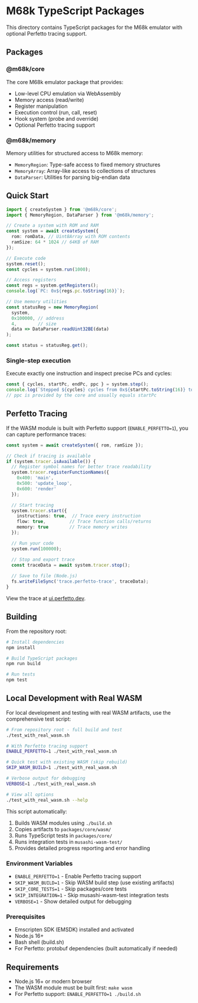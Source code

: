 # M68k TypeScript Packages

This directory contains TypeScript packages for the M68k emulator with optional Perfetto tracing support.

## Packages

### @m68k/core

The core M68k emulator package that provides:
- Low-level CPU emulation via WebAssembly
- Memory access (read/write)
- Register manipulation
- Execution control (run, call, reset)
- Hook system (probe and override)
- Optional Perfetto tracing support

### @m68k/memory

Memory utilities for structured access to M68k memory:
- `MemoryRegion`: Type-safe access to fixed memory structures
- `MemoryArray`: Array-like access to collections of structures
- `DataParser`: Utilities for parsing big-endian data

## Quick Start

```typescript
import { createSystem } from '@m68k/core';
import { MemoryRegion, DataParser } from '@m68k/memory';

// Create a system with ROM and RAM
const system = await createSystem({
  rom: romData, // Uint8Array with ROM contents
  ramSize: 64 * 1024 // 64KB of RAM
});

// Execute code
system.reset();
const cycles = system.run(1000);

// Access registers
const regs = system.getRegisters();
console.log(`PC: 0x${regs.pc.toString(16)}`);

// Use memory utilities
const statusReg = new MemoryRegion(
  system,
  0x100000, // address
  4,        // size
  data => DataParser.readUint32BE(data)
);

const status = statusReg.get();
```

### Single-step execution

Execute exactly one instruction and inspect precise PCs and cycles:

```ts
const { cycles, startPc, endPc, ppc } = system.step();
console.log(`Stepped ${cycles} cycles from 0x${startPc.toString(16)} to 0x${endPc.toString(16)}`);
// ppc is provided by the core and usually equals startPc
```

## Perfetto Tracing

If the WASM module is built with Perfetto support (`ENABLE_PERFETTO=1`), you can capture performance traces:

```typescript
const system = await createSystem({ rom, ramSize });

// Check if tracing is available
if (system.tracer.isAvailable()) {
  // Register symbol names for better trace readability
  system.tracer.registerFunctionNames({
    0x400: 'main',
    0x500: 'update_loop',
    0x600: 'render'
  });

  // Start tracing
  system.tracer.start({
    instructions: true,  // Trace every instruction
    flow: true,         // Trace function calls/returns
    memory: true        // Trace memory writes
  });

  // Run your code
  system.run(100000);

  // Stop and export trace
  const traceData = await system.tracer.stop();
  
  // Save to file (Node.js)
  fs.writeFileSync('trace.perfetto-trace', traceData);
}
```

View the trace at [ui.perfetto.dev](https://ui.perfetto.dev).

## Building

From the repository root:

```bash
# Install dependencies
npm install

# Build TypeScript packages
npm run build

# Run tests
npm test
```

## Local Development with Real WASM

For local development and testing with real WASM artifacts, use the comprehensive test script:

```bash
# From repository root - full build and test
./test_with_real_wasm.sh

# With Perfetto tracing support
ENABLE_PERFETTO=1 ./test_with_real_wasm.sh

# Quick test with existing WASM (skip rebuild)
SKIP_WASM_BUILD=1 ./test_with_real_wasm.sh

# Verbose output for debugging
VERBOSE=1 ./test_with_real_wasm.sh

# View all options
./test_with_real_wasm.sh --help
```

This script automatically:
1. Builds WASM modules using `./build.sh` 
2. Copies artifacts to `packages/core/wasm/`
3. Runs TypeScript tests in `packages/core/`
4. Runs integration tests in `musashi-wasm-test/`
5. Provides detailed progress reporting and error handling

### Environment Variables

- `ENABLE_PERFETTO=1` - Enable Perfetto tracing support
- `SKIP_WASM_BUILD=1` - Skip WASM build step (use existing artifacts)
- `SKIP_CORE_TESTS=1` - Skip packages/core tests
- `SKIP_INTEGRATION=1` - Skip musashi-wasm-test integration tests  
- `VERBOSE=1` - Show detailed output for debugging

### Prerequisites

- Emscripten SDK (EMSDK) installed and activated
- Node.js 16+ 
- Bash shell (build.sh)
- For Perfetto: protobuf dependencies (built automatically if needed)

## Requirements

- Node.js 16+ or modern browser
- The WASM module must be built first: `make wasm`
- For Perfetto support: `ENABLE_PERFETTO=1 ./build.sh`
